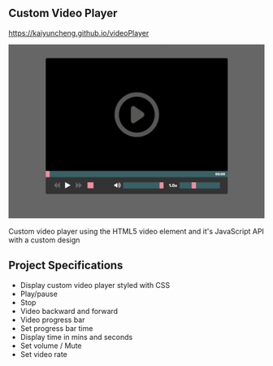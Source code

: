 ## Custom Video Player

https://kaiyuncheng.github.io/videoPlayer

![](img/videoplayer.png)

Custom video player using the HTML5 video element and it's JavaScript API with a custom design

## Project Specifications

- Display custom video player styled with CSS
- Play/pause
- Stop
- Video backward and forward
- Video progress bar
- Set progress bar time
- Display time in mins and seconds
- Set volume / Mute
- Set video rate 
